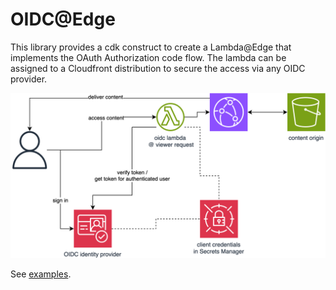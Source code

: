 # OIDC@Edge

This library provides a cdk construct to create a Lambda@Edge that implements the OAuth Authorization code flow.
The lambda can be assigned to a Cloudfront distribution to secure the access via any OIDC provider.

![](./docs/img/oidcatedge.svg)

See [examples](./examples/cognito/).
